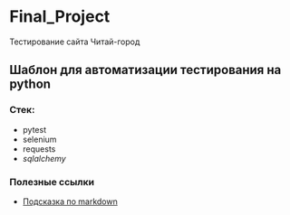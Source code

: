 # Final_Project
Тестирование сайта Читай-город
## Шаблон для автоматизации тестирования на python

### Стек:
- pytest
- selenium
- requests
- _sqlalchemy_

### Полезные ссылки
- [Подсказка по markdown](https://www.markdownguide.org/basic-syntax/)
